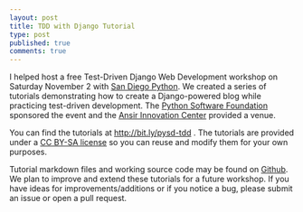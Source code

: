 ```yaml
---
layout: post
title: TDD with Django Tutorial
type: post
published: true
comments: true
---
```


I helped host a free Test-Driven Django Web Development workshop on <time date="2013-11-02">Saturday November 2</time> with [San Diego Python][pythonsd].  We created a series of tutorials demonstrating how to create a Django-powered blog while practicing test-driven development.  The [Python Software Foundation][psf] sponsored the event and the [Ansir Innovation Center][aicenter] provided a venue.

You can find the tutorials at http://bit.ly/pysd-tdd .  The tutorials are provided under a [CC BY-SA license][license] so you can reuse and modify them for your own purposes.

Tutorial markdown files and working source code may be found on [Github][source].  We plan to improve and extend these tutorials for a future workshop.  If you have ideas for improvements/additions or if you notice a bug, please submit an issue or open a pull request.

[pythonsd]: http://pythonsd.org/
[psf]: http://python.org/psf/
[aicenter]: http://aicenterca.com/
[license]: https://creativecommons.org/licenses/by-sa/3.0/
[source]: https://github.com/pythonsd/test-driven-django-development
